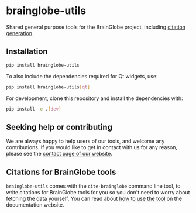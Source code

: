 # brainglobe-utils

Shared general purpose tools for the BrainGlobe project, including [citation generation](#citations-for-brainglobe-tools).

## Installation

```bash
pip install brainglobe-utils
```

To also include the dependencies required for Qt widgets, use:

```bash
pip install brainglobe-utils[qt]
```

For development, clone this repository and install the dependencies with:

```bash
pip install -e .[dev]
```

## Seeking help or contributing
We are always happy to help users of our tools, and welcome any contributions. If you would like to get in contact with us for any reason, please see the [contact page of our website](https://brainglobe.info/contact.html).

## Citations for BrainGlobe tools

`brainglobe-utils` comes with the `cite-brainglobe` command line tool, to write citations for BrainGlobe tools for you so you don't need to worry about fetching the data yourself.
You can read about [how to use the tool](https://brainglobe.info/documentation/brainglobe-utils/citation-module.html) on the documentation website.
